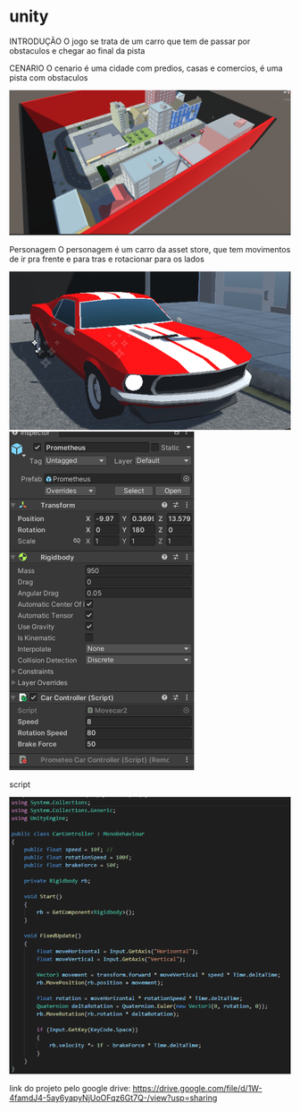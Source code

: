 # unity
INTRODUÇÃO
O jogo se trata de um carro que tem de passar por obstaculos e chegar ao final da pista




CENARIO
O cenario é uma cidade com predios, casas e comercios, é uma pista com obstaculos




<img src="img/cenario.png">



Personagem
O personagem é um carro da asset store, que tem movimentos de ir pra frente e para tras e rotacionar para os lados





<img src="img/carro.png">
<img src="img/propcarro.png">




script





<img src="img/script.png">





link do projeto pelo google drive: https://drive.google.com/file/d/1W-4famdJ4-5ay6yapyNjUoOFqz6Gt7Q-/view?usp=sharing
